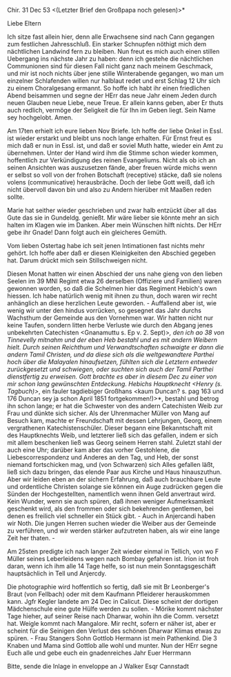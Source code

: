  Chir. 31 Dec 53
 <(Letzter Brief den Großpapa noch gelesen)>*

Liebe Eltern

Ich sitze fast allein hier, denn alle Erwachsene sind nach Cann gegangen zum festlichen Jahresschluß. Ein starker Schnupfen nöthigt mich dem nächtlichen Landwind fern zu bleiben. Nun freut es mich auch einen stillen Uebergang ins nächste Jahr zu haben: denn ich gestehe die nächtlichen Communionen sind für diesen Fall nicht ganz nach meinem Geschmack, und mir ist noch nichts über jene stille Winterabende gegangen, wo man um einzelner Schlafenden willen nur halblaut redet und erst Schlag 12 Uhr sich zu einem Choralgesang ermannt. So hoffe ich habt ihr einen friedlichen Abend beisammen und segne der HErr das neue Jahr einem Jeden durch neuen Glauben neue Liebe, neue Treue. Er allein kanns geben, aber Er thuts auch redlich, vermöge der Seligkeit die für Ihn im Geben liegt. Sein Name sey hochgelobt. Amen.

Am 17ten erhielt ich eure lieben Nov Briefe. Ich hoffe der liebe Onkel in Essl. ist wieder erstarkt und bleibt uns noch lange erhalten. Für Ernst freut es mich daß er nun in Essl. ist, und daß er soviel Muth hatte, wieder ein Amt zu übernehmen. Unter der Hand wird ihm die Stimme schon wieder kommen, hoffentlich zur Verkündigung des reinen Evangeliums. Nicht als ob ich an seinen Ansichten was auszusetzen fände, aber freuen würde michs wenn er selbst so voll von der frohen Botschaft (receptive) stäcke, daß sie nolens volens (communicative) herausbräche. Doch der liebe Gott weiß, daß ich nicht übervoll davon bin und also zu Andern hierüber mit Maaßen reden sollte.

Marie hat seither wieder geschrieben und zwar halb entzückt über all das Gute das sie in Gundeldg. genießt. Mir wäre lieber sie könnte mehr an sich halten im Klagen wie im Danken. Aber mein Wünschen hilft nichts. Der HErr gebe ihr Gnade! Dann folgt auch ein gleicheres Gemüth.

Vom lieben Ostertag habe ich seit jenen Intimationen fast nichts mehr gehört. Ich hoffe aber daß er diesen Kleinigkeiten den Abschied gegeben hat. Darum drückt mich sein Stillschweigen nicht.

Diesen Monat hatten wir einen Abschied der uns nahe gieng von den lieben Seelen im 39 MNI Regimt etwa 26 derselben (Offiziere und Familien) waren gewonnen worden, so daß die Schelmen hier das Regiment Hebich's own hiessen. Ich habe natürlich wenig mit ihnen zu thun, doch waren wir recht anhänglich an diese herzlichen Leute geworden. - Auffallend aber ist, wie wenig wir unter den hindus vorrücken, so gesegnet das Jahr durchs Wachsthum der Gemeinde aus den Vornehmen war. Wir hatten nicht nur keine Taufen, sondern litten herbe Verluste wie durch den Abgang jenes unbekehrten Catechisten <Gnanamuttu s. Ep v. 2. Sept)>*, den ich ao 38 von Tinnevelly mitnahm und der eben Heb bestahl und es mit andern Weibern hielt. Durch seinen Reichthum und Verwandtschaften schwaigte er dann die andern Tamil Christen, und da diese sich als die weltgewandtere Parthei hoch über die Malayalen hinaufsetzen, fühlten sich die Letztern entweder zurückgesetzt und schwiegen, oder suchten sich auch der Tamil Parthei dienstfertig zu erweisen. Gott brachte es aber in diesem Dec zu einer von mir schon lang gewünschten Entdeckung. Hebichs Hauptknecht <Henry (s. Tagbuch)>*, ein fauler tagdiebiger Großhans <kaum Duncan? s. pag 163 und 176 Duncan sey ja schon April 1851 fortgekommen!)>*, bestahl und betrog ihn schon lange; er hat die Schwester von des andern Catechisten Weib zur Frau und dünkte sich sicher. Als der Uhrenmacher Müller von Mang auf Besuch kam, machte er Freundschaft mit dessen Lehrjungen, Georg, einem vergrathenen Katechistenschüler. Dieser begann eine Bekanntschaft mit des Hauptknechts Weib, und letzterer ließ sich das gefallen, indem er sich mit allem beschenken ließ was Georg seinem Herren stahl. Zuletzt stahl der auch eine Uhr; darüber kam aber das vorher Gestohlene, die Liebescorrespondenz und Anderes an den Tag, und Heb, der sonst niemand fortschicken mag, und (von Schwarzen) sich Alles gefallen läßt, ließ sich dazu bringen, das elende Paar aus Kirche und Haus hinauszuthun. Aber wir leiden eben an der sichern Erfahrung, daß auch brauchbare Leute und ordentliche Christen solange sie können ein Auge zudrücken gegen die Sünden der Hochgestellten, namentlich wenn ihnen Geld anvertraut wird. Kein Wunder, wenn sie auch spüren, daß ihnen weniger Aufmerksamkeit geschenkt wird, als den frommen oder sich bekehrenden gentlemen, bei denen es freilich viel schneller ein Stück gibt. - Auch in Anjercandi haben wir Noth. Die jungen Herren suchen wieder die Weiber aus der Gemeinde zu verführen, und wir werden stärker aufzutreten haben, als wir eine lange Zeit her thaten. -

Am 25sten predigte ich nach langer Zeit wieder einmal in Tellich, von wo F Müller seines Leberleidens wegen nach Bombay gefahren ist. Irion ist froh daran, wenn ich ihm alle 14 Tage helfe, so ist nun mein Sonntagsgeschäft hauptsächlich in Tell und Anjercdy.

Die photographie wird hoffentlich so fertig, daß sie mit Br Leonberger's Braut (von Fellbach) oder mit dem Kaufmann Pfleiderer herauskommen kann. 
Jgfr Kegler landete am 24 Dec in Calicut. Diese scheint der dortigen Mädchenschule eine gute Hülfe werden zu sollen. - Mörike kommt nächster Tage hieher, auf seiner Reise nach Dharwar, wohin ihn die Comm. versetzt hat. Weigle kommt nach Mangalore. Mir recht, sofern er näher ist, aber er scheint für die Seinigen den Verlust des schönen Dharwar Klimas etwas zu spüren. - Frau Stangers Sohn Gottlob Hermann ist mein Pathenkind. Die 3 Knaben und Mama sind Gottlob alle wohl und munter. Nun der HErr segne Euch alle und gebe euch ein gnadenreiches Jahr
 Euer Herrmann

Bitte, sende die Inlage in enveloppe an J Walker Esqr Cannstadt 
